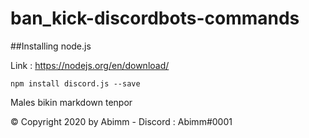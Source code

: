 # ban_kick-discordbots-commands


##Installing node.js

Link : https://nodejs.org/en/download/


```npm install discord.js --save```

Males bikin markdown tenpor 

© Copyright 2020 by Abimm - Discord : Abimm#0001
